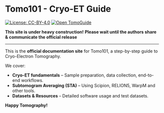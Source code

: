 ﻿# Tomo101 - Cryo-ET Guide

[![License: CC-BY-4.0](https://img.shields.io/badge/License-CC%20BY--4.0-lightgrey.svg?style=flat)](https://creativecommons.org/licenses/by/4.0/)
[![Open TomoGuide](https://img.shields.io/badge/Open%20TomoGuide-Here-violet?style=flat)](https://tomoguide.github.io/)

**This site is under heavy construction!**
**Please wait until the authors share & communicate the official release**

---

This is the **official documentation site** for Tomo101, a step-by-step guide to Cryo-Electron Tomography.

We cover:
- **Cryo-ET fundamentals** – Sample preparation, data collection, end-to-end workflows.
- **Subtomogram Averaging (STA)** – Using Scipion, RELION5, WarpM and other tools.
- **Datasets & Resources** – Detailed software usage and test datasets.

**Happy Tomography!**  
